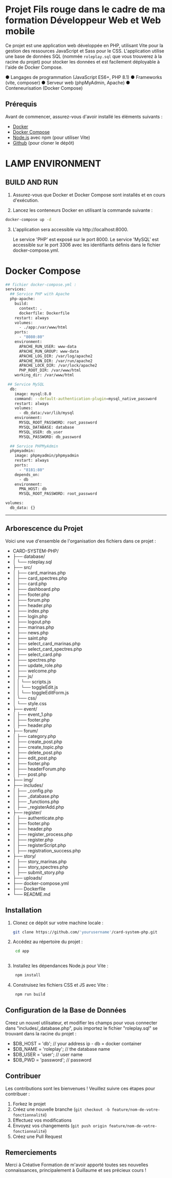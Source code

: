 # Projet Fils rouge dans le cadre de ma formation Développeur Web et Web mobile

Ce projet est une application web développée en PHP, utilisant Vite pour la gestion des ressources JavaScript et Sass pour le CSS. 
L'application utilise une base de données SQL (nommée `roleplay.sql` que vous trouverez à la racine du projet) 
pour stocker les données et est facilement déployable à l'aide de Docker Compose. 

● Langages de programmation (JavaScript ES6+, PHP 8.1)
● Frameworks (vite, composer)
● Serveur web (phpMyAdmin, Apache)
● Conteneurisation (Docker Compose)


## Prérequis

Avant de commencer, assurez-vous d'avoir installé les éléments suivants :

- [Docker](https://www.docker.com/get-started)
- [Docker Compose](https://docs.docker.com/compose/install/)
- [Node.js](https://nodejs.org/) avec npm (pour utiliser Vite)
- [Github](https://github.com/) (pour cloner le dépôt)


# LAMP ENVIRONMENT
## BUILD AND RUN
1. Assurez-vous que Docker et Docker Compose sont installés et en cours d'exécution.

2. Lancez les conteneurs Docker en utilisant la commande suivante :
```sh
docker-compose up -d
```

3. L'application sera accessible via http://localhost:8000.

    Le service 'PHP' est exposé sur le port 8000.
    Le service 'MySQL' est accessible sur le port 3306 avec les identifiants définis dans le fichier docker-compose.yml.


# Docker Compose
```sh
## fichier docker-compose.yml :
services:
  ## Service PHP with Apache
  php-apache:
    build:
      context: .
      dockerfile: Dockerfile
    restart: always
    volumes:
      - ./app:/var/www/html
    ports:
      - "8080:80"
    environment:
      APACHE_RUN_USER: www-data
      APACHE_RUN_GROUP: www-data
      APACHE_LOG_DIR: /var/log/apache2
      APACHE_RUN_DIR: /var/run/apache2
      APACHE_LOCK_DIR: /var/lock/apache2
      PHP_ROOT_DIR: /var/www/html
    working_dir: /var/www/html

 ## Service MySQL
  db:
    image: mysql:8.0
    command: --default-authentication-plugin=mysql_native_password
    restart: always
    volumes:
      - db_data:/var/lib/mysql
    environment:
      MYSQL_ROOT_PASSWORD: root_password
      MYSQL_DATABASE: database
      MYSQL_USER: db_user
      MYSQL_PASSWORD: db_password

  ## Service PHPMyAdmin
  phpmyadmin:
    image: phpmyadmin/phpmyadmin
    restart: always
    ports:
      - "8181:80"
    depends_on:
      - db
    environment:
      PMA_HOST: db
      MYSQL_ROOT_PASSWORD: root_password

volumes:
  db_data: {}
```
-------------
## Arborescence du Projet

Voici une vue d'ensemble de l'organisation des fichiers dans ce projet :
- CARD-SYSTEM-PHP/
- ├── database/
- │ └── roleplay.sql
- ├── src/
- │ ├── card_marinas.php
- │ ├── card_spectres.php
- │ ├── card.php
- │ ├── dashboard.php
- │ ├── footer.php
- │ ├── forum.php
- │ ├── header.php
- │ ├── index.php
- │ ├── login.php
- │ ├── logout.php
- │ ├── marinas.php
- │ ├── news.php
- │ ├── saint.php
- │ ├── select_card_marinas.php
- │ ├── select_card_spectres.php
- │ ├── select_card.php
- │ ├── spectres.php
- │ ├── update_role.php
- │ ├── welcome.php
- │ ├── js/
- │ │ └── scripts.js
- │ │ └── toggleEdit.js
- │ │ └── toggleEditForm.js
- │ └── css/
- │ └── style.css
- ├── event/
- │ ├── event_1.php
- │ ├── footer.php
- │ ├── header.php
- ├── forum/
- │ ├── category.php
- │ ├── create_post.php
- │ ├── create_topic.php
- │ ├── delete_post.php
- │ ├── edit_post.php
- │ ├── footer.php
- │ ├── headerForum.php
- │ ├── post.php
- ├── img/
- ├── includes/
- │ ├── _config.php
- │ ├── _database.php
- │ ├── _functions.php
- │ ├── _registerAdd.php
- ├── register/
- │ ├── authenticate.php
- │ ├── footer.php
- │ ├── header.php
- │ ├── register_process.php
- │ ├── register.php
- │ ├── registerScript.php
- │ ├── registration_success.php
- ├── story/
- │ ├── story_marinas.php
- │ ├── story_spectres.php
- │ ├── submit_story.php
- ├── uploads/
- ├── docker-compose.yml
- ├── Dockerfile
- └── README.md

## Installation

1. Clonez ce dépôt sur votre machine locale :
   ```bash
   git clone https://github.com/'yourusername'/card-system-php.git

2. Accédez au répertoire du projet :
   ```bash
    cd app
    
3. Installez les dépendances Node.js pour Vite :
   ```bash
    npm install

4. Construisez les fichiers CSS et JS avec Vite :
   ```bash
    npm run build

## Configuration de la Base de Données

Creez un nouvel utilisateur, et modifier les champs pour vous connecter dans "includes/_database.php",
puis importez le fichier "roleplay.sql" se trouvant dans la racine du projet : 

- $DB_HOST = 'db'; // your address ip - db = docker container
- $DB_NAME = 'roleplay'; // the database name
- $DB_USER = 'user'; // user name
- $DB_PWD = 'password'; // password

## Contribuer

Les contributions sont les bienvenues ! 
Veuillez suivre ces étapes pour contribuer :

1. Forkez le projet
2. Créez une nouvelle branche (`git checkout -b feature/nom-de-votre-fonctionnalité`)
3. Effectuez vos modifications
4. Envoyez vos changements (`git push origin feature/nom-de-votre-fonctionnalité`)
5. Créez une Pull Request

## Remerciements

Merci à Créative Formation de m'avoir apporté toutes ses nouvelles connaissances,
principalement à Guillaume et ses précieux cours !